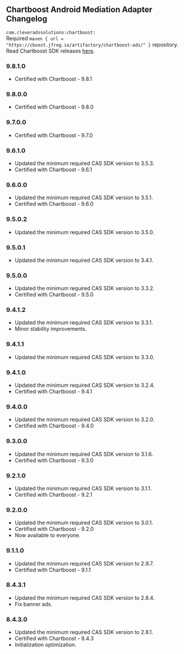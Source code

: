 ## Chartboost Android Mediation Adapter Changelog
`com.cleveradssolutions:chartboost:`  
Required `maven { url = "https://cboost.jfrog.io/artifactory/chartboost-ads/" }` repository.  
Read Chartboost SDK releases [here](https://developers.chartboost.com/docs/monetization-android-release-notes).

### 9.8.1.0
- Certified with Chartboost - 9.8.1

### 9.8.0.0
- Certified with Chartboost - 9.8.0

### 9.7.0.0
- Certified with Chartboost - 9.7.0

### 9.6.1.0
- Updated the minimum required CAS SDK version to 3.5.3.
- Certified with Chartboost - 9.6.1

### 9.6.0.0
- Updated the minimum required CAS SDK version to 3.5.1.
- Certified with Chartboost - 9.6.0

### 9.5.0.2
- Updated the minimum required CAS SDK version to 3.5.0.

### 9.5.0.1
- Updated the minimum required CAS SDK version to 3.4.1.

### 9.5.0.0
- Updated the minimum required CAS SDK version to 3.3.2.
- Certified with Chartboost - 9.5.0

### 9.4.1.2
- Updated the minimum required CAS SDK version to 3.3.1.
- Minor stability improvements.

### 9.4.1.1
- Updated the minimum required CAS SDK version to 3.3.0.

### 9.4.1.0
- Updated the minimum required CAS SDK version to 3.2.4.
- Certified with Chartboost - 9.4.1

### 9.4.0.0
- Updated the minimum required CAS SDK version to 3.2.0.
- Certified with Chartboost - 9.4.0

### 9.3.0.0
- Updated the minimum required CAS SDK version to 3.1.6.
- Certified with Chartboost - 9.3.0

### 9.2.1.0
- Updated the minimum required CAS SDK version to 3.1.1.
- Certified with Chartboost - 9.2.1

### 9.2.0.0
- Updated the minimum required CAS SDK version to 3.0.1.
- Certified with Chartboost - 9.2.0
- Now available to everyone.

### 9.1.1.0
- Updated the minimum required CAS SDK version to 2.9.7.
- Certified with Chartboost - 9.1.1

### 8.4.3.1
- Updated the minimum required CAS SDK version to 2.8.4.
- Fix banner ads.

### 8.4.3.0
- Updated the minimum required CAS SDK version to 2.8.1.
- Certified with Chartboost - 8.4.3
- Initialization optimization.